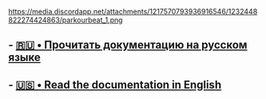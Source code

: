 https://media.discordapp.net/attachments/1217570793936916546/1232448822274424863/parkourbeat_1.png
## - [🇷🇺 • Прочитать документацию на русском языке](docs/DOCS_RU.MD)

## - [🇺🇸 • Read the documentation in English](docs/DOCS_EN.MD)

